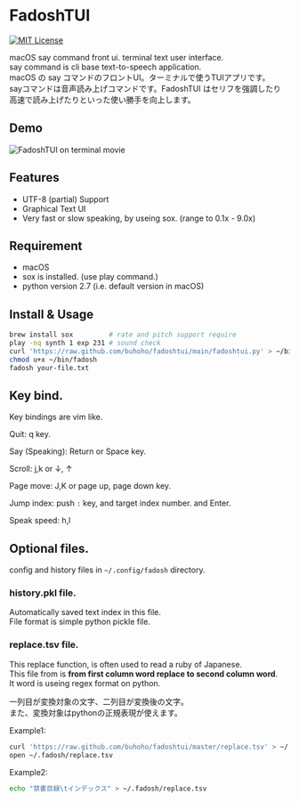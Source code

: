 # FadoshTUI

[![MIT License](http://img.shields.io/badge/license-MIT-blue.svg?style=flat)](LICENSE)

macOS say command front ui. terminal text user interface.  
say command is cli base text-to-speech application.  
macOS の say コマンドのフロントUI。ターミナルで使うTUIアプリです。  
sayコマンドは音声読み上げコマンドです。FadoshTUI はセリフを強調したり  
高速で読み上げたりといった使い勝手を向上します。


## Demo

![FadoshTUI on terminal movie](http://i.imgur.com/erC3yrX.gif)


## Features

- UTF-8 (partial) Support
- Graphical Text UI
- Very fast or slow speaking, by useing sox. (range to 0.1x - 9.0x)

## Requirement

- macOS
- sox is installed. (use play command.)
- python version 2.7 (i.e. default version in macOS)

## Install & Usage

```sh
brew install sox         # rate and pitch support require
play -nq synth 1 exp 231 # sound check
curl 'https://raw.github.com/buhoho/fadoshtui/main/fadoshtui.py' > ~/bin/fadosh
chmod u+x ~/bin/fadosh
fadosh your-file.txt
```


## Key bind.

Key bindings are vim like.

Quit: q key.

Say (Speaking): Return or Space key.

Scroll: j,k or ↓, ↑

Page move: J,K or page up, page down key.

Jump index: push `:` key, and target index number. and Enter.

Speak speed: h,l


## Optional files.

config and history files in `~/.config/fadosh` directory.

### history.pkl file.

Automatically saved text index in this file.  
File format is simple python pickle file.

### replace.tsv file.

This replace function, is often used to read a ruby of Japanese.  
This file from is **from first column word replace to second column word**.  
It word is useing regex format on python.

一列目が変換対象の文字、二列目が変換後の文字。  
また、変換対象はpythonの正規表現が使えます。

Example1:

```sh
curl 'https://raw.github.com/buhoho/fadoshtui/master/replace.tsv' > ~/.fadosh/replace.tsv
open ~/.fadosh/replace.tsv
```

Example2:

```sh
echo "禁書目録\tインデックス" > ~/.fadosh/replace.tsv
```
